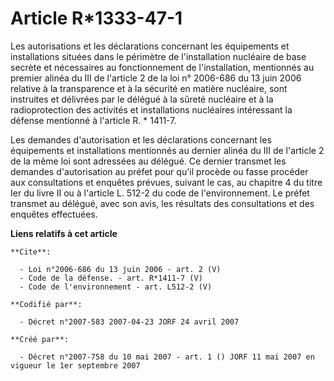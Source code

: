 # Article R*1333-47-1

Les autorisations et les déclarations concernant les équipements et installations situées dans le périmètre de l'installation
nucléaire de base secrète et nécessaires au fonctionnement de l'installation, mentionnés au premier alinéa du III de
l'article 2 de la loi n° 2006-686 du 13 juin 2006 relative à la transparence et à la sécurité en matière nucléaire, sont
instruites et délivrées par le délégué à la sûreté nucléaire et à la radioprotection des activités et installations
nucléaires intéressant la défense mentionné à l'article R. * 1411-7. 

Les demandes d'autorisation et les déclarations concernant les équipements et installations mentionnés au dernier alinéa du
III de l'article 2 de la même loi sont adressées au délégué. Ce dernier transmet les demandes d'autorisation au préfet pour
qu'il procède ou fasse procéder aux consultations et enquêtes prévues, suivant le cas, au chapitre 4 du titre Ier du livre II
ou à l'article L. 512-2 du code de l'environnement. Le préfet transmet au délégué, avec son avis, les résultats des
consultations et des enquêtes effectuées.

**Liens relatifs à cet article**

	**Cite**:

	  - Loi n°2006-686 du 13 juin 2006 - art. 2 (V)
	  - Code de la défense. - art. R*1411-7 (V)
	  - Code de l'environnement - art. L512-2 (V)

	**Codifié par**:

	  - Décret n°2007-583 2007-04-23 JORF 24 avril 2007

	**Créé par**:

	  - Décret n°2007-758 du 10 mai 2007 - art. 1 () JORF 11 mai 2007 en vigueur le 1er septembre 2007
